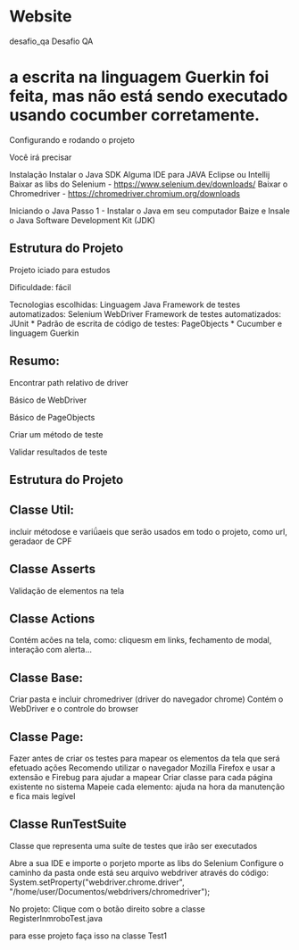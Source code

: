 # Website
desafio_qa
Desafio QA

# a escrita na linguagem Guerkin foi feita, mas não está sendo executado usando cocumber corretamente. 

Configurando e rodando o projeto

Você irá precisar

Instalação
Instalar o Java SDK Alguma IDE para JAVA Eclipse ou Intellij Baixar as libs do Selenium - https://www.selenium.dev/downloads/ Baixar o Chromedriver - https://chromedriver.chromium.org/downloads

Iniciando o Java Passo 1 - Instalar o Java em seu computador Baize e Insale o Java Software Development Kit (JDK)

## Estrutura do Projeto
Projeto iciado para estudos

Dificuldade: fácil

Tecnologias escolhidas:
Linguagem Java Framework de testes automatizados: Selenium WebDriver Framework de testes automatizados:
JUnit * Padrão de escrita de código de testes: PageObjects *
Cucumber e linguagem Guerkin

## Resumo:
Encontrar path relativo de driver

Básico de WebDriver

Básico de PageObjects

Criar um método de teste

Validar resultados de teste

## Estrutura do Projeto

## Classe Util:
incluir métodose e variǘaeis que serão usados em todo o projeto, como url, geradaor de CPF

## Classe Asserts
Validação de elementos na tela

## Classe Actions
Contém acões na tela, como: cliquesm em links, fechamento de modal, interação com alerta...

## Classe Base:
Criar pasta e incluir chromedriver (driver do navegador chrome) Contém o WebDriver e o controle do browser

## Classe Page:
Fazer antes de criar os testes para mapear os elementos da tela que será efetuado ações Recomendo utilizar o navegador Mozilla Firefox e usar a extensão e Firebug para ajudar a mapear Criar classe para cada página existente no sistema Mapeie cada elemento: ajuda na hora da manutenção e fica mais legível

## Classe RunTestSuite
Classe que representa uma suíte de testes que irão ser executados

Abre a sua IDE e importe o porjeto mporte as libs do Selenium Configure o caminho da pasta onde está seu arquivo webdriver através do código: System.setProperty("webdriver.chrome.driver", "/home/user/Documentos/webdrivers/chromedriver");

No projeto: Clique com o botão direito sobre a classe RegisterInmroboTest.java

para esse projeto faça isso na classe Test1
